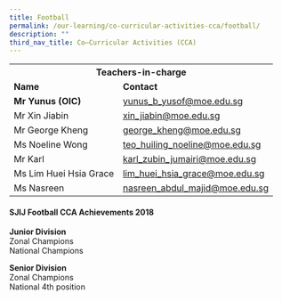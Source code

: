 ```yaml
---
title: Football
permalink: /our-learning/co-curricular-activities-cca/football/
description: ""
third_nav_title: Co–Curricular Activities (CCA)
---
```

<table>
<tbody>
<tr>
<th colspan="2" style="text-align: center;">Teachers-in-charge</th>
</tr>
<tr>
<td><strong>Name</strong></td>
<td><strong>Contact</strong></td>
</tr>
<tr>
<td><strong>Mr Yunus (OIC)</strong></td>
<td><a target="" href="mailto:yunus_b_yusof@moe.edu.sg">yunus_b_yusof@moe.edu.sg</a></td>
</tr>
<tr>
<td>Mr Xin Jiabin</td>
<td><a target="" href="mailto:xin_jiabin@moe.edu.sg">xin_jiabin@moe.edu.sg</a></td>
</tr>
<tr>
<td>Mr George Kheng</td>
<td><a target="" href="mailto:george_kheng@moe.edu.sg">george_kheng@moe.edu.sg</a></td>
</tr>
<tr>
<td>Ms Noeline Wong</td>
<td><a target="" href="mailto:teo_huiling_noeline@moe.edu.sg">teo_huiling_noeline@moe.edu.sg</a></td>
</tr>
<tr>
<td>Mr Karl</td>
<td><a target="" href="mailto:karl_zubin_jumairi@moe.edu.sg">karl_zubin_jumairi@moe.edu.sg</a></td>
</tr>
<tr>
<td>Ms Lim Huei Hsia Grace</td>
<td><a target="" href="mailto:lim_huei_hsia_grace@moe.edu.sg">lim_huei_hsia_grace@moe.edu.sg</a></td>
</tr>
<tr>
<td>Ms Nasreen</td>
<td><a target="" href="mailto:nasreen_abdul_majid@moe.edu.sg">nasreen_abdul_majid@moe.edu.sg</a></td>
</tr>
</tbody>
</table>
<h4><strong>SJIJ Football CCA Achievements 2018</strong></h4>
<p><strong>Junior Division<br></strong>Zonal Champions<br>National Champions</p>
<p><strong>Senior Division<br></strong>Zonal Champions<br>National 4th position</p>
